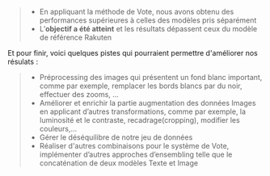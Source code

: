 >- En appliquant la méthode de Vote, nous avons obtenu des performances supérieures à celles des modèles pris séparément
>- L’**objectif a été atteint** et les résultats dépassent ceux du modèle de référence Rakuten



Et pour finir, voici quelques pistes qui pourraient permettre d'améliorer nos résulats :
>- Préprocessing des images qui présentent un fond blanc important, comme par exemple,  remplacer les bords blancs par du noir, effectuer des zooms, ...
>- Améliorer et enrichir la partie augmentation des données Images en applicant d’autres transformations,  comme par exemple, la luminosité et le contraste, recadrage(cropping), modifier les couleurs,...
>- Gérer le déséquilibre de notre jeu de données 
>- Réaliser d'autres combinaisons pour le système de Vote, implémenter d’autres approches d’ensembling telle que le concaténation de deux modèles Texte et Image

